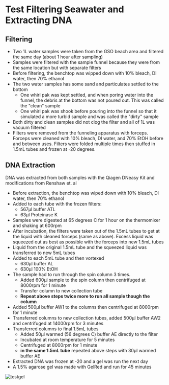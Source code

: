 # Test Filtering Seawater and Extracting DNA

## Filtering
- Two 1L water samples were taken from the GSO beach area and filtered the same day (about 1 hour after sampling)
- Samples were filtered with the sample funnel because they were from the same location but with separate filters
- Before filtering, the benchtop was wipped down with 10% bleach, DI water, then 70% ethanol
- The two water samples has some sand and particulates settled to the bottom
    * One whirl pak was kept settled, and when poring water into the funnel, the debris at the bottom was not poured out. This was called the "clean" sample
    * One whirl pak was shook before pouring into the funnel so that it simulated a more turbid sample and was called the "dirty" sample
- Both dirty and clean samples did not clog the filter and all of 1L was vacuum filtered
- Filters were removed from the funneling apparatus with forceps. Forceps were cleaned with 10% bleach, DI water, and 70% EtOH before and between uses. Filters were folded multiple times then stuffed in 1.5mL tubes and frozen at -20 degrees.

## DNA Extraction
DNA was extracted from both samples with the Qiagen DNeasy Kit and modifications from Renshaw et. al
- Before extraction, the benchtop was wiped down with 10% bleach, DI water, then 70% ethanol
- Added to each tube with the frozen filters:
    * 567µl buffer ATL
    * 63µl Proteinase K
- Samples were digested at 65 degrees C for 1 hour on the thermomixer and shaking at 600rpm
- After incubation, the filters were taken out of the 1.5mL tubes to get at the liquid with cleaned forceps (same as above). Excess liquid was squeezed out as best as possible with the forceps into new 1.5mL tubes
- Liquid from the original 1.5mL tube and the squeezed liquid was transferred to new 5mL tubes
- Added to each 5mL tube and then vortexed
    * 630µl buffer AL
    * 630µl 100% EtOH
- The sample had to run through the spin column 3 times.
    * Added 600µl sample to the spin column then centrifuged at 8000rpm for 1 minute
    * Transfer column to new collection tube
    * **Repeat above steps twice more to run all sample though the column**
- Added 500µl buffer AW1 to the columns then centrifuged at 8000rpm for 1 minute
- Transferred columns to new collection tubes, added 500µl buffer AW2 and centrifuged at 14000rpm for 3 minutes
- Transferred columns to final 1.5mL tubes
    * Added 50µl warmed (56 degrees C) buffer AE directly to the filter
    * Incubated at room temperature for 5 minutes
    * Centrifuged at 8000rpm for 1 minute
    * **in the same 1.5mL tube** repeated above steps with 30µl warmed buffer AE
- Extracted DNA was frozen at -20 and a gel was run the next day
- A 1.5% agarose gel was made with GelRed and run for 45 minutes

![testgel](/images/eDNA-test-gel.jpg)
